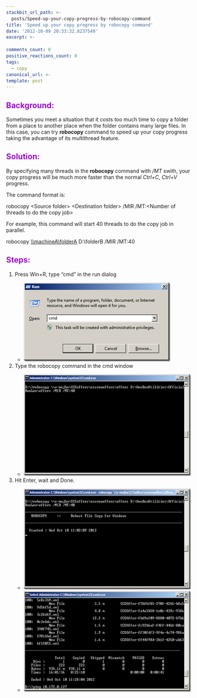 ```yaml
---
stackbit_url_path: >-
  posts/Speed-up-your-copy-progress-by-robocopy-command
title: 'Speed up your copy progress by robocopy command'
date: '2012-10-09 20:33:32.8237549'
excerpt: >-
  
comments_count: 0
positive_reactions_count: 0
tags: 
  - copy
canonical_url: >-
template: post
---
```

<h2><font color="#9b00d3">Background:</font></h2>  <p>Sometimes you meet a situation that it costs too much time to copy a folder from a place to another place when the folder contains many large files. In this case, you can try <strong>robocopy</strong> command to speed up your copy progress taking the advantage of its multithread feature.</p>  <h2><font color="#9b00d3">Solution:</font></h2>  <p>By specifying many threads in the <strong>robocopy</strong> command with <em>/MT</em> swith, your copy progress will be much more faster than the normal <em>Ctrl+C</em>, <em>Ctrl+V</em> progress.</p>  <p>The command format is:</p>  <p>robocopy &lt;Source folder&gt; &lt;Destination folder&gt; /MIR /MT:&lt;Number of threads to do the copy job&gt;</p>  <p>For example, this command will start 40 threads to do the copy job in parallel.</p>  <p>robocopy <a href="file://\\machineA\folderA">\\machineA\folderA</a> D:\folderB /MIR /MT:40</p>  <h2><font color="#9b00d3">Steps:</font></h2>  <ol>   <li>Press Win+R, type “cmd” in the run dialog</li>    <ul>     <li><a href="https://raw.githubusercontent.com/Jeff-Tian/blogengine.net/master/Source/BlogEngine/BlogEngine.NET/App_Data/files/image_606.png"><img style="background-image: none; border-bottom: 0px; border-left: 0px; padding-left: 0px; padding-right: 0px; display: inline; border-top: 0px; border-right: 0px; padding-top: 0px" title="image" border="0" alt="image" src="https://raw.githubusercontent.com/Jeff-Tian/blogengine.net/master/Source/BlogEngine/BlogEngine.NET/App_Data/files/image_thumb_295.png" width="400" height="215" /></a></li>   </ul>    <li>Type the robocopy command in the cmd window</li>    <ul>     <li><a href="https://raw.githubusercontent.com/Jeff-Tian/blogengine.net/master/Source/BlogEngine/BlogEngine.NET/App_Data/files/image_607.png"><img style="background-image: none; border-bottom: 0px; border-left: 0px; padding-left: 0px; padding-right: 0px; display: inline; border-top: 0px; border-right: 0px; padding-top: 0px" title="image" border="0" alt="image" src="https://raw.githubusercontent.com/Jeff-Tian/blogengine.net/master/Source/BlogEngine/BlogEngine.NET/App_Data/files/image_thumb_296.png" width="555" height="277" /></a></li>   </ul>    <li>Hit Enter, wait and Done.</li>    <ul>     <li><a href="https://raw.githubusercontent.com/Jeff-Tian/blogengine.net/master/Source/BlogEngine/BlogEngine.NET/App_Data/files/image_608.png"><img style="background-image: none; border-bottom: 0px; border-left: 0px; padding-left: 0px; padding-right: 0px; display: inline; border-top: 0px; border-right: 0px; padding-top: 0px" title="image" border="0" alt="image" src="https://raw.githubusercontent.com/Jeff-Tian/blogengine.net/master/Source/BlogEngine/BlogEngine.NET/App_Data/files/image_thumb_297.png" width="551" height="275" /></a></li>      <li><a href="https://raw.githubusercontent.com/Jeff-Tian/blogengine.net/master/Source/BlogEngine/BlogEngine.NET/App_Data/files/image_609.png"><img style="background-image: none; border-bottom: 0px; border-left: 0px; padding-left: 0px; padding-right: 0px; display: inline; border-top: 0px; border-right: 0px; padding-top: 0px" title="image" border="0" alt="image" src="https://raw.githubusercontent.com/Jeff-Tian/blogengine.net/master/Source/BlogEngine/BlogEngine.NET/App_Data/files/image_thumb_298.png" width="550" height="275" /></a></li>   </ul> </ol>